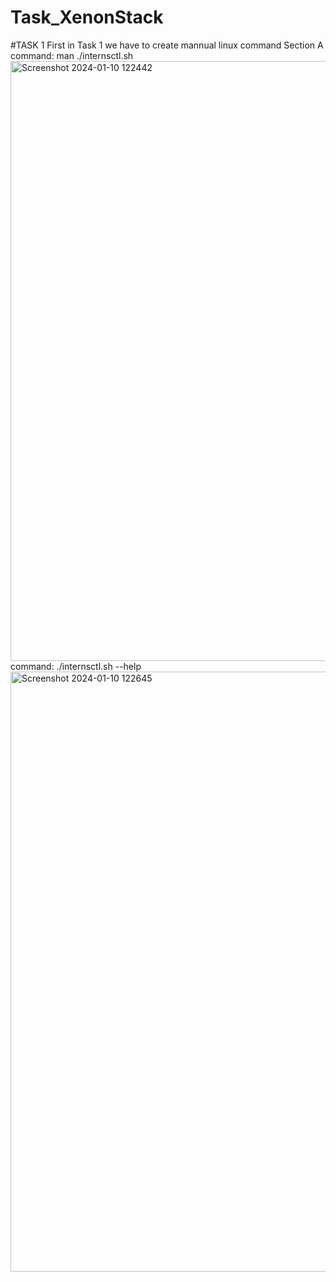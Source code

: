 # Task_XenonStack
#TASK 1
First in Task 1 we have to create mannual linux command 
Section A
command: man ./internsctl.sh
<img width="960" alt="Screenshot 2024-01-10 122442" src="https://github.com/tyagiaksh/Task_XenonStack/assets/100216216/7ea76c32-f1eb-4b3f-ba80-abf751d2017e">
command: ./internsctl.sh --help
<img width="960" alt="Screenshot 2024-01-10 122645" src="https://github.com/tyagiaksh/Task_XenonStack/assets/100216216/9f210641-04e5-4188-b7f1-c4e88c339996">
